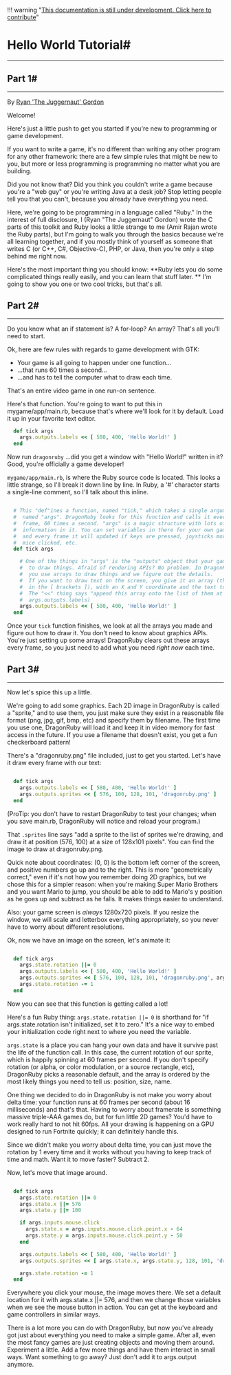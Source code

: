 !!! warning "[This documentation is still under development. Click here to contribute](https://github.com/ZMonk91/DragonRuby-Docs)"
# Hello World Tutorial#
---
## Part 1#
---
By [Ryan 'The Juggernaut' Gordon](https://en.wikipedia.org/wiki/Ryan_C._Gordon)

Welcome!

Here's just a little push to get you started if you're new to programming or
game development.

If you want to write a game, it's no different than writing any other
program for any other framework: there are a few simple rules that might be
new to you, but more or less programming is programming no matter what you
are building.

Did you not know that? Did you think you couldn't write a game because you're
a "web guy" or you're writing Java at a desk job? Stop letting people tell
you that you can't, because you already have everything you need.

Here, we're going to be programming in a language called "Ruby." In the
interest of full disclosure, I (Ryan "The Juggernaut" Gordon) wrote the C
parts of this toolkit and Ruby looks a little strange to me (Amir Rajan wrote the
Ruby parts), but I'm going to walk you through the basics because we're all
learning together, and if you mostly think of yourself as someone that writes
C (or C++, C#, Objective-C), PHP, or Java, then you're only a step behind me right now.

Here's the most important thing you should know: **Ruby lets you do some
complicated things really easily, and you can learn that stuff later. ** I'm
going to show you one or two cool tricks, but that's all.

## Part 2#
---
Do you know what an if statement is? A for-loop? An array? That's all you'll
need to start.

Ok, here are few rules with regards to game development with GTK:

- Your game is all going to happen under one function...
- ...that runs 60 times a second...
- ...and has to tell the computer what to draw each time.

That's an entire video game in one run-on sentence.

Here's that function. You're going to want to put this in mygame/app/main.rb,
because that's where we'll look for it by default. Load it up in your favorite
text editor.

``` ruby
  def tick args
    args.outputs.labels << [ 580, 400, 'Hello World!' ]
  end
```

Now run `dragonruby` ...did you get a window with "Hello World!" written in
it? Good, you're officially a game developer!

`mygame/app/main.rb`, is where the Ruby source code is located. This looks a little strange, so
I'll break it down line by line. In Ruby, a '#' character starts a single-line
comment, so I'll talk about this inline.

``` ruby

  # This "def"ines a function, named "tick," which takes a single argument
  #  named "args". DragonRuby looks for this function and calls it every
  #  frame, 60 times a second. "args" is a magic structure with lots of
  #  information in it. You can set variables in there for your own game state,
  #  and every frame it will updated if keys are pressed, joysticks moved,
  #  mice clicked, etc.
  def tick args

    # One of the things in "args" is the "outputs" object that your game uses
    #  to draw things. Afraid of rendering APIs? No problem. In DragonRuby,
    #  you use arrays to draw things and we figure out the details.
    #  If you want to draw text on the screen, you give it an array (the thing
    #  in the [ brackets ]), with an X and Y coordinate and the text to draw.
    #  The "<<" thing says "append this array onto the list of them at
    #  args.outputs.labels)
    args.outputs.labels << [ 580, 400, 'Hello World!' ]
  end

```

Once your `tick` function finishes, we look at all the arrays you made and
figure out how to draw it. You don't need to know about graphics APIs.
You're just setting up some arrays! DragonRuby clears out these arrays
every frame, so you just need to add what you need _right now_ each time.

## Part 3#
---
Now let's spice this up a little.

We're going to add some graphics. Each 2D image in DragonRuby is called a
"sprite," and to use them, you just make sure they exist in a reasonable file
format (png, jpg, gif, bmp, etc) and specify them by filename. The first time
you use one, DragonRuby will load it and keep it in video memory for fast
access in the future. If you use a filename that doesn't exist, you get a fun
checkerboard pattern!

There's a "dragonruby.png" file included, just to get you started. Let's have
it draw every frame with our text:

``` ruby

  def tick args
    args.outputs.labels << [ 580, 400, 'Hello World!' ]
    args.outputs.sprites << [ 576, 100, 128, 101, 'dragonruby.png' ]
  end

```

(ProTip: you don't have to restart DragonRuby to test your changes; when you
save main.rb, DragonRuby will notice and reload your program.)

That `.sprites` line says "add a sprite to the list of sprites we're drawing,
and draw it at position (576, 100) at a size of 128x101 pixels". You can
find the image to draw at dragonruby.png.

Quick note about coordinates: (0, 0) is the bottom left corner of the screen,
and positive numbers go up and to the right. This is more "geometrically
correct," even if it's not how you remember doing 2D graphics, but we chose
this for a simpler reason: when you're making Super Mario Brothers and you
want Mario to jump, you should be able to add to Mario's y position as he
goes up and subtract as he falls. It makes things easier to understand.

Also: your game screen is _always_ 1280x720 pixels. If you resize the window,
we will scale and letterbox everything appropriately, so you never have to
worry about different resolutions.

Ok, now we have an image on the screen, let's animate it:

``` ruby

  def tick args
    args.state.rotation ||= 0
    args.outputs.labels << [ 580, 400, 'Hello World!' ]
    args.outputs.sprites << [ 576, 100, 128, 101, 'dragonruby.png', args.state.rotation ]
    args.state.rotation -= 1
  end

```

Now you can see that this function is getting called a lot!

Here's a fun Ruby thing: `args.state.rotation ||= 0` is shorthand for "if
args.state.rotation isn't initialized, set it to zero." It's a nice way to
embed your initialization code right next to where you need the variable.

`args.state` is a place you can hang your own data and have it survive past the
life of the function call. In this case, the current rotation of our sprite,
which is happily spinning at 60 frames per second. If you don't specify
rotation (or alpha, or color modulation, or a source rectangle, etc),
DragonRuby picks a reasonable default, and the array is ordered by the most
likely things you need to tell us: position, size, name.

One thing we decided to do in DragonRuby is not make you worry about delta
time: your function runs at 60 frames per second (about 16 milliseconds) and
that's that. Having to worry about framerate is something massive triple-AAA
games do, but for fun little 2D games? You'd have to work really hard to not
hit 60fps. All your drawing is happening on a GPU designed to run Fortnite
quickly; it can definitely handle this.

Since we didn't make you worry about delta time, you can just move the
rotation by 1 every time and it works without you having to keep track of
time and math. Want it to move faster? Subtract 2.

Now, let's move that image around.

``` ruby

  def tick args
    args.state.rotation ||= 0
    args.state.x ||= 576
    args.state.y ||= 100

    if args.inputs.mouse.click
      args.state.x = args.inputs.mouse.click.point.x - 64
      args.state.y = args.inputs.mouse.click.point.y - 50
    end

    args.outputs.labels << [ 580, 400, 'Hello World!' ]
    args.outputs.sprites << [ args.state.x, args.state.y, 128, 101, 'dragonruby.png', args.state.rotation ]

    args.state.rotation -= 1
  end

```

Everywhere you click your mouse, the image moves there. We set a default
location for it with args.state.x ||= 576, and then we change those variables
when we see the mouse button in action. You can get at the keyboard and game
controllers in similar ways.

There is a lot more you can do with DragonRuby, but now you've already got
just about everything you need to make a simple game. After all, even the
most fancy games are just creating objects and moving them around. Experiment
a little. Add a few more things and have them interact in small ways. Want
something to go away? Just don't add it to args.output anymore.